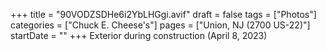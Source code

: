 +++
title = "90VODZSDHe6i2YbLHGgi.avif"
draft = false
tags = ["Photos"]
categories = ["Chuck E. Cheese's"]
pages = ["Union, NJ (2700 US-22)"]
startDate = ""
+++
Exterior during construction (April 8, 2023)
